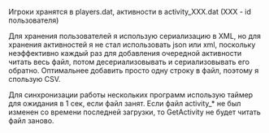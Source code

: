 Игроки хранятся в players.dat, активности в activity_XXX.dat (XXX - id пользователя)

Для хранения пользователей я использую сериализацию в XML, но для хранения активностей я не стал использовать json или xml, поскольку
неэффективно каждый раз для добавления очередной активности читать весь файл, потом десериализовывать и сериализовывать его обратно.
Оптимальнее добавить просто одну строку в файл, поэтому я спользую CSV.

Для синхронизации работы нескольких программ использую таймер для ожидания в 1 сек, если файл занят.
Если файл activity_* не был изменен со времени последней загрузки, то GetActivity не будет читать файл заново.

